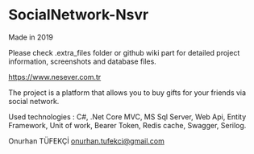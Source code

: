 # SocialNetwork-Nsvr

Made in 2019

Please check .extra_files folder or github wiki part for detailed project information, screenshots and database files.

https://www.nesever.com.tr

The project is a platform that allows you to buy gifts for your friends via social network.

Used technologies : C#, .Net Core MVC, MS Sql Server, Web Api, Entity Framework, Unit of work, Bearer Token, Redis cache, Swagger, Serilog.

Onurhan TÜFEKÇİ
onurhan.tufekci@gmail.com
